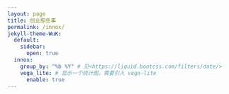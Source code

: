 ```yaml
---
layout: page
title: 创业那些事
permalink: /innox/
jekyll-theme-WuK:
  default:
    sidebar:
      open: true
  innox:
    group_by: "%b %Y" # 见<https://liquid.bootcss.com/filters/date/>
    vega_lite: # 显示一个统计图，需要引入 vega-lite
      enable: true
---
```

